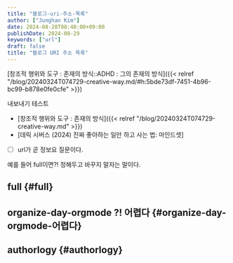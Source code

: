```yaml
---
title: "블로그-uri-주소-목록"
author: ["Junghan Kim"]
date: 2024-08-28T08:48:00+09:00
publishDate: 2024-08-29
keywords: ["url"]
draft: false
title: "블로그 URI 주소 목록"
---
```


<!--more-->

[창조적 행위와 도구 : 존재의 방식::ADHD : 그의 존재의 방식]({{< relref "/blog/20240324T074729-creative-way.md/#h:5bde73df-7451-4b96-bc99-b878e0fe0cfe" >}})

내보내기 테스트

-   [창조적 행위와 도구 : 존재의 방식]({{< relref "/blog/20240324T074729-creative-way.md" >}})
-   [데릭 시버스 (2024) 진짜 좋아하는 일만 하고 사는 법: 마인드셋]
-   [ ] url가 곧 정보요 질문이다.

예를 들어 full이면?! 정해두고 바꾸지 말자는 말이다.


## full {#full}


## organize-day-orgmode ?! 어렵다 {#organize-day-orgmode-어렵다}


## authorlogy {#authorlogy}

